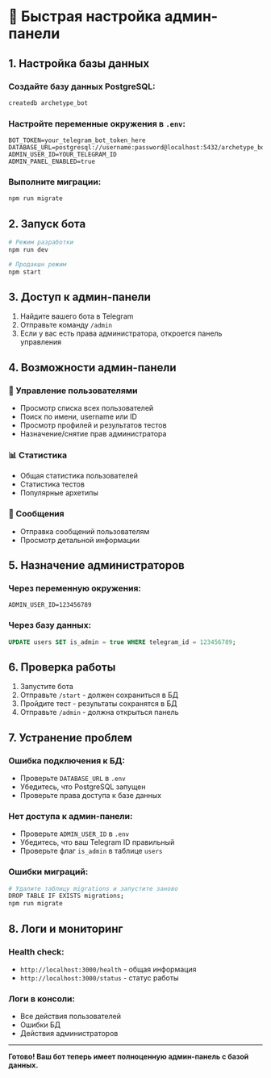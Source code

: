 # 🚀 Быстрая настройка админ-панели

## 1. Настройка базы данных

### Создайте базу данных PostgreSQL:
```bash
createdb archetype_bot
```

### Настройте переменные окружения в `.env`:
```env
BOT_TOKEN=your_telegram_bot_token_here
DATABASE_URL=postgresql://username:password@localhost:5432/archetype_bot
ADMIN_USER_ID=YOUR_TELEGRAM_ID
ADMIN_PANEL_ENABLED=true
```

### Выполните миграции:
```bash
npm run migrate
```

## 2. Запуск бота

```bash
# Режим разработки
npm run dev

# Продакшн режим
npm start
```

## 3. Доступ к админ-панели

1. Найдите вашего бота в Telegram
2. Отправьте команду `/admin`
3. Если у вас есть права администратора, откроется панель управления

## 4. Возможности админ-панели

### 👥 Управление пользователями
- Просмотр списка всех пользователей
- Поиск по имени, username или ID
- Просмотр профилей и результатов тестов
- Назначение/снятие прав администратора

### 📊 Статистика
- Общая статистика пользователей
- Статистика тестов
- Популярные архетипы

### 📨 Сообщения
- Отправка сообщений пользователям
- Просмотр детальной информации

## 5. Назначение администраторов

### Через переменную окружения:
```env
ADMIN_USER_ID=123456789
```

### Через базу данных:
```sql
UPDATE users SET is_admin = true WHERE telegram_id = 123456789;
```

## 6. Проверка работы

1. Запустите бота
2. Отправьте `/start` - должен сохраниться в БД
3. Пройдите тест - результаты сохранятся в БД
4. Отправьте `/admin` - должна открыться панель

## 7. Устранение проблем

### Ошибка подключения к БД:
- Проверьте `DATABASE_URL` в `.env`
- Убедитесь, что PostgreSQL запущен
- Проверьте права доступа к базе данных

### Нет доступа к админ-панели:
- Проверьте `ADMIN_USER_ID` в `.env`
- Убедитесь, что ваш Telegram ID правильный
- Проверьте флаг `is_admin` в таблице `users`

### Ошибки миграций:
```bash
# Удалите таблицу migrations и запустите заново
DROP TABLE IF EXISTS migrations;
npm run migrate
```

## 8. Логи и мониторинг

### Health check:
- `http://localhost:3000/health` - общая информация
- `http://localhost:3000/status` - статус работы

### Логи в консоли:
- Все действия пользователей
- Ошибки БД
- Действия администраторов

---

**Готово! Ваш бот теперь имеет полноценную админ-панель с базой данных.** 